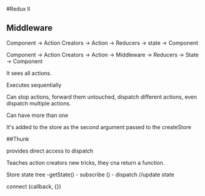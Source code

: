 #Redux II 

## Middleware

Component -> Action Creators -> Action -> Reducers -> state -> Component

Component -> Action Creators -> Action -> Middleware -> Reducers -> State -> Component

It sees all actions.

Executes sequentially

Can stop actions, forward them untouched, dispatch different actions, even dispatch multiple actions.

Can have more than one

It's added to the store as the second argument passed to the createStore



##Thunk

provides direct access to dispatch 

Teaches action creators new tricks, they cna return a function.





Store 
    state tree
    -getState()
    - subscribe () 
    - dispatch //update state 

connect (callback, {})
